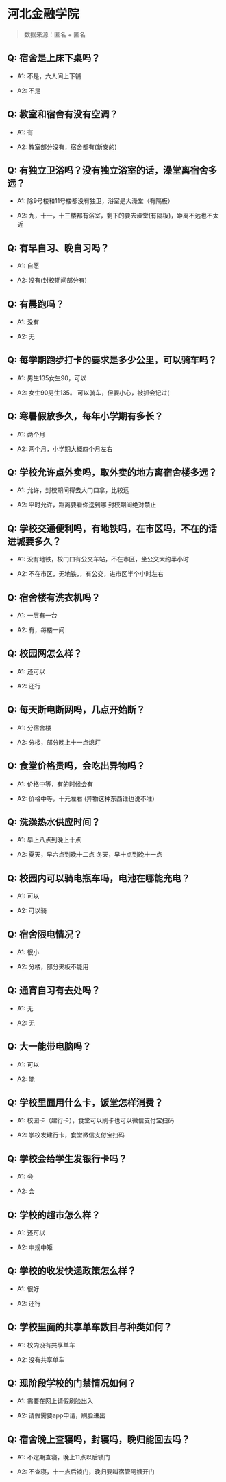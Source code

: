 # 河北金融学院

> 数据来源：匿名 + 匿名

## Q: 宿舍是上床下桌吗？

- A1: 不是，六人间上下铺

- A2: 不是

## Q: 教室和宿舍有没有空调？

- A1: 有

- A2: 教室部分没有，宿舍都有(新安的)

## Q: 有独立卫浴吗？没有独立浴室的话，澡堂离宿舍多远？

- A1: 除9号楼和11号楼都没有独卫，浴室是大澡堂（有隔板）

- A2: 九，十一，十三楼都有浴室，剩下的要去澡堂(有隔板)，距离不远也不太近

## Q: 有早自习、晚自习吗？

- A1: 自愿

- A2: 没有(封校期间部分有)

## Q: 有晨跑吗？

- A1: 没有

- A2: 无

## Q: 每学期跑步打卡的要求是多少公里，可以骑车吗？

- A1: 男生135女生90，可以

- A2: 女生90男生135。
可以骑车，但要小心，被抓会记过(

## Q: 寒暑假放多久，每年小学期有多长？

- A1: 两个月

- A2: 两个月，小学期大概四个月左右

## Q: 学校允许点外卖吗，取外卖的地方离宿舍楼多远？

- A1: 允许，封校期间得去大门口拿，比较远

- A2: 平时允许，距离要看你送到哪
封校期间绝对禁止

## Q: 学校交通便利吗，有地铁吗，在市区吗，不在的话进城要多久？

- A1: 没有地铁，校门口有公交车站，不在市区，坐公交大约半小时

- A2: 不在市区，无地铁，，有公交，进市区半个小时左右

## Q: 宿舍楼有洗衣机吗？

- A1: 一层有一台

- A2: 有，每楼一间

## Q: 校园网怎么样？

- A1: 还可以

- A2: 还行

## Q: 每天断电断网吗，几点开始断？

- A1: 分宿舍楼

- A2: 分楼，部分晚上十一点熄灯

## Q: 食堂价格贵吗，会吃出异物吗？

- A1: 价格中等，有的时候会有

- A2: 价格中等，十元左右
(异物这种东西谁也说不准)

## Q: 洗澡热水供应时间？

- A1: 早上八点到晚上十点

- A2: 夏天，早六点到晚十二点
冬天，早十点到晚十一点

## Q: 校园内可以骑电瓶车吗，电池在哪能充电？

- A1: 可以

- A2: 可以骑

## Q: 宿舍限电情况？

- A1: 很小

- A2: 分楼，部分夹板不能用

## Q: 通宵自习有去处吗？

- A1: 无

- A2: 无

## Q: 大一能带电脑吗？

- A1: 可以

- A2: 能

## Q: 学校里面用什么卡，饭堂怎样消费？

- A1: 校园卡（建行卡），食堂可以刷卡也可以微信支付宝扫码

- A2: 学校发建行卡，食堂微信支付宝扫码

## Q: 学校会给学生发银行卡吗？

- A1: 会

- A2: 会

## Q: 学校的超市怎么样？

- A1: 还可以

- A2: 中规中矩

## Q: 学校的收发快递政策怎么样？

- A1: 很好

- A2: 还行

## Q: 学校里面的共享单车数目与种类如何？

- A1: 校内没有共享单车

- A2: 没有共享单车

## Q: 现阶段学校的门禁情况如何？

- A1: 需要在网上请假刷脸出入

- A2: 请假需要app申请，刷脸进出

## Q: 宿舍晚上查寝吗，封寝吗，晚归能回去吗？

- A1: 不定期查寝，晚上11点以后锁门

- A2: 不查寝，十一点后锁门，晚归要叫宿管阿姨开门

